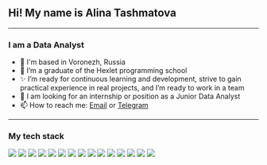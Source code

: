 ## Hi! My name is Alina Tashmatova
---

### I am a Data Analyst 

- 📍 I'm based in Voronezh, Russia
- 🐣 I’m a graduate of the Hexlet programming school
- ✨ I’m ready for continuous learning and development, strive to gain practical experience in real projects, and I’m ready to work in a team
- 🔎 I am looking for an internship or position as a Junior Data Analyst
- 📫 How to reach me: [Email](alina.dataanalyst@gmail.com) or [Telegram](https://t.me/oh_alivka)
---

### My tech stack
![](https://img.shields.io/badge/Python-3776AB?style=flat&logo=python&logoColor=white)
![](https://img.shields.io/badge/Pandas-150458?style=flat&logo=pandas&logoColor=white)
![](https://img.shields.io/badge/NumPy-013243?style=flat&logo=numpy&logoColor=white)
![](https://img.shields.io/badge/Matplotlib-11557C?style=flat&logo=python&logoColor=white)
![](https://img.shields.io/badge/Seaborn-5C8DBC?style=flat&logo=python&logoColor=white)
![](https://img.shields.io/badge/Plotly-3F4F75?style=flat&logo=plotly&logoColor=white)
![](https://img.shields.io/badge/PyCharm-000000?style=flat&logo=pycharm&logoColor=white)
![](https://img.shields.io/badge/DBeaver-372923?style=flat&logo=dbeaver&logoColor=white)
![](https://img.shields.io/badge/PostgreSQL-316192?style=flat&logo=postgresql&logoColor=white)
![](https://img.shields.io/badge/Anaconda-44A833?style=flat&logo=anaconda&logoColor=white)
![](https://img.shields.io/badge/Excel-217346?style=flat&logo=microsoft-excel&logoColor=white)
![](https://img.shields.io/badge/Google%20Sheets-34A853?style=flat&logo=google-sheets&logoColor=white)
![](https://img.shields.io/badge/PowerPoint-B7472A?style=flat&logo=microsoft-powerpoint&logoColor=white)
![](https://img.shields.io/badge/Preset-FF3333?style=flat&logoColor=white)
![](https://img.shields.io/badge/Git-F05032?style=flat&logo=git&logoColor=white)
